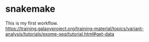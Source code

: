 # snakemake
This is my first workflow.
<br>
https://training.galaxyproject.org/training-material/topics/variant-analysis/tutorials/exome-seq/tutorial.html#get-data
